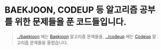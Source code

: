 # BAEKJOON, CODEUP 등 알고리즘 공부를 위한 문제들을 푼 코드들입니다.
> [../baekjoon](https://github.com/2025CNS/itzjb-python/tree/main/baekjoon) 에는 [Baekjoon](https://www.acmicpc.net/) 알고리즘 문제들을,
> [../codeup](https://github.com/2025CNS/itzjb-python/tree/main/codeup) 에는 [Codeup](https://codeup.kr/) 알고리즘 문제들을 올렸습니다.
